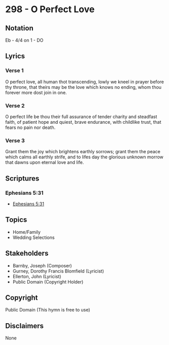 # 298 - O Perfect Love

## Notation

Eb - 4/4 on 1 - DO

## Lyrics

### Verse 1

O perfect love, all human thot transcending, lowly we kneel in prayer before thy throne, that theirs may be the love which knows no ending, whom thou forever more dost join in one.

### Verse 2

O perfect life be thou their full assurance of tender charity and steadfast faith, of patient hope and quiest, brave endurance, with childlike trust, that fears no pain nor death.

### Verse 3

Grant them the joy which brightens earthly sorrows; grant them the peace which calms all earthly strife,  and to lifes day the glorious unknown morrow that dawns upon eternal love and life.


## Scriptures

### Ephesians 5:31

- [Ephesians 5:31](https://www.biblegateway.com/passage/?search=Ephesians%205%3A31)


## Topics

- Home/Family
- Wedding Selections

## Stakeholders

- Barnby, Joseph (Composer)
- Gurney, Dorothy Francis Blomfield (Lyricist)
- Ellerton, John (Lyricist)
- Public Domain (Copyright Holder)

## Copyright

Public Domain
(This hymn is free to use)

## Disclaimers

None

